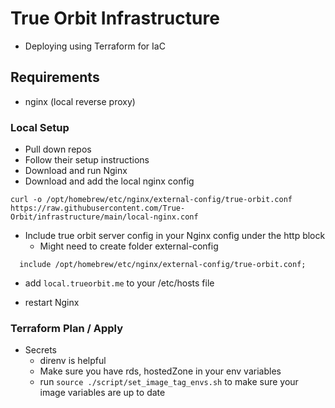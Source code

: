 # True Orbit Infrastructure
  - Deploying using Terraform for IaC

## Requirements
  - nginx (local reverse proxy)

### Local Setup
  - Pull down repos
  - Follow their setup instructions
  - Download and run Nginx
  - Download and add the local nginx config
  ```
  curl -o /opt/homebrew/etc/nginx/external-config/true-orbit.conf https://raw.githubusercontent.com/True-Orbit/infrastructure/main/local-nginx.conf
  ```

  - Include true orbit server config in your Nginx config under the http block
    - Might need to create folder external-config
  ```
    include /opt/homebrew/etc/nginx/external-config/true-orbit.conf;
  ```
  - add `local.trueorbit.me` to your /etc/hosts file

  - restart Nginx

### Terraform Plan / Apply
  - Secrets
    - direnv is helpful
    - Make sure you have rds, hostedZone in your env variables
    - run `source ./script/set_image_tag_envs.sh` to make sure your image variables are up to date
